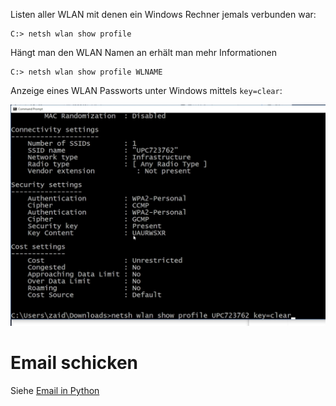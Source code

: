 



Listen aller WLAN mit denen ein Windows Rechner jemals verbunden war:

```
C:> netsh wlan show profile
```

Hängt man den WLAN Namen an erhält man mehr Informationen

```
C:> netsh wlan show profile WLNAME
```

Anzeige eines WLAN Passworts unter Windows mittels `key=clear`:

![image-20210718110422588](fig/image-20210718110422588.png)





# Email schicken

Siehe [Email in Python](/Doc/Python/email)

